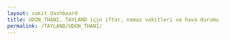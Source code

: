```yaml
---
layout: vakit_dashboard
title: UDON_THANI, TAYLAND için iftar, namaz vakitleri ve hava durumu - ilçe/eyalet seç
permalink: /TAYLAND/UDON_THANI/
---
```


<script type="text/javascript">
  var GLOBAL_COUNTRY = 'TAYLAND';
  var GLOBAL_CITY = 'UDON_THANI';
  var GLOBAL_STATE = '';
  var lat = 72;
  var lon = 21;
</script>
